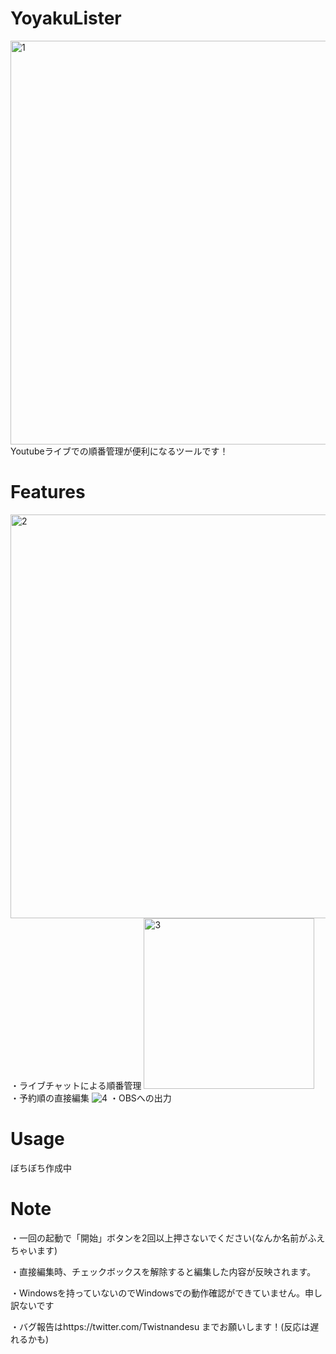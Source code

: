 # YoyakuLister
<img width="646" alt="1" src="https://user-images.githubusercontent.com/72329083/157358714-75d1e105-e51d-4079-9f11-353ffa7bd692.png">
Youtubeライブでの順番管理が便利になるツールです！

# Features
<img width="646" alt="2" src="https://user-images.githubusercontent.com/72329083/157359686-14751d58-af70-4408-8ca7-6ad4dcec933b.png">
・ライブチャットによる順番管理
<img width="273" alt="3" src="https://user-images.githubusercontent.com/72329083/157359936-5bd9fbbc-cf4f-4fd1-9afb-6d37c3e55374.png">
・予約順の直接編集
<img src="https://user-images.githubusercontent.com/72329083/157360116-89d064a9-7bbc-4c81-a534-a4786d5b7f90.png" alt="4">
・OBSへの出力

# Usage
ぼちぼち作成中

# Note
・一回の起動で「開始」ボタンを2回以上押さないでください(なんか名前がふえちゃいます)

・直接編集時、チェックボックスを解除すると編集した内容が反映されます。

・Windowsを持っていないのでWindowsでの動作確認ができていません。申し訳ないです

・バグ報告はhttps://twitter.com/Twistnandesu までお願いします！(反応は遅れるかも)
<!-- <img width="648" alt="5" src="https://user-images.githubusercontent.com/72329083/157361012-2dd0943c-0202-40f5-9344-40a8a29be82f.png"> -->

